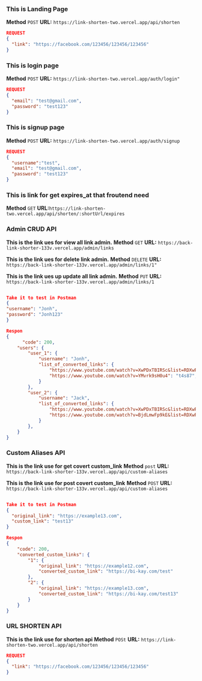 ### This is Landing Page
**Method** `POST`
**URL:** `https://link-shorten-two.vercel.app/api/shorten`
```json
REQUEST
{
  "link": "https://facebook.com/123456/123456/123456"
}
```

### This is login page
**Method** `POST`
**URL:** `https://link-shorten-two.vercel.app/auth/login"`
```json
REQUEST
{
  "email": "test@gmail.com",
  "password": "test123"
}
```

### This is signup page
**Method** `POST`
**URL:** `https://link-shorten-two.vercel.app/auth/signup`
```json
REQUEST
{
  "username":"test",
  "email": "test@gmail.com",
  "password": "test123"
}
```

### This is link for get expires_at that froutend need
**Method** `GET`
**URL:**`https://link-shorten-two.vercel.app/api/shorten/:shortUrl/expires`


### Admin CRUD API

**This is the link ues for view all link admin.**
**Method** `GET`
**URL:** `https://back-link-shorter-133v.vercel.app/admin/links`


**This is the link ues for delete link admin.**
**Method** `DELETE`
**URL:** `https://back-link-shorter-133v.vercel.app/admin/links/1"`

**This is the link ues up update all link admin.**
**Method** `PUT`
**URL:** `https://back-link-shorter-133v.vercel.app/admin/links/1`

```json

Take it to test in Postman
{
"username": "Jonh",
"password": "Jonh123"
}

Respon
{
      "code": 200,
    "users": {
        "user_1": {
            "username": "Jonh",
            "list_of_converted_links": {
                "https://www.youtube.com/watch?v=XwPDxTBIRSc&list=RDXwPDxTBIRSc&start_radio=1": "i4agj",
                "https://www.youtube.com/watch?v=YMvrk9sH0u4": "t4s87",
            }
        },
        "user_2": {
            "username": "Jack",
            "list_of_converted_links": {
                "https://www.youtube.com/watch?v=XwPDxTBIRSc&list=RDXwPDxTBIRSc&start_radio=1": "https://short.ly/0g9w8",
                "https://www.youtube.com/watch?v=BjdLmwFp9kE&list=RDXwPDxTBIRSc&index=5": "https://short.ly/khwdh"
            }
        },
    }
}
```


### Custom Aliases API

**This is the link use for get covert custom_link**
**Method** `post`
**URL:** `https://back-link-shorter-133v.vercel.app/api/custom-aliases`

**This is the link use for post covert custom_link**
**Method** `POST`
**URL:** `https://back-link-shorter-133v.vercel.app/api/custom-aliases`


```json

Take it to test in Postman
{
  "original_link": "https://example13.com",
  "custom_link": "test13"
}

Respon
{
    "code": 200,
    "converted_custom_links": {
        "1": {
            "original_link": "https://example12.com",
            "converted_custom_link": "https://bi-kay.com/test"
        },
        "2": {
            "original_link": "https://example13.com",
            "converted_custom_link": "https://bi-kay.com/test13"
        }
    }
}
```

### URL SHORTEN API

**This is the link use for shorten api**
**Method** `POSt`
**URL:** `https://link-shorten-two.vercel.app/api/shorten`
```json
REQUEST
{
  "link": "https://facebook.com/123456/123456/123456"
}
```